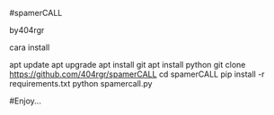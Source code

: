 #spamerCALL


by404rgr

cara install


  apt update
  apt upgrade
  apt install git
  apt install python
  git clone https://github.com/404rgr/spamerCALL
  cd spamerCALL
  pip install -r requirements.txt
  python spamercall.py
  
  
#Enjoy...
